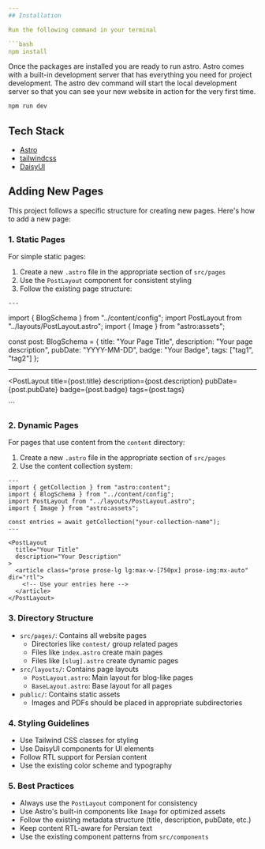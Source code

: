 ```yaml
---
## Installation

Run the following command in your terminal

```bash
npm install
```

Once the packages are installed you are ready to run astro. Astro comes with a built-in development server that has everything you need for project development. The astro dev command will start the local development server so that you can see your new website in action for the very first time.

```bash
npm run dev
```

## Tech Stack

- [Astro](https://astro.build)
- [tailwindcss](https://tailwindcss.com/)
- [DaisyUI](https://daisyui.com/)

## Adding New Pages

This project follows a specific structure for creating new pages. Here's how to add a new page:

### 1. Static Pages
For simple static pages:
1. Create a new `.astro` file in the appropriate section of `src/pages`
2. Use the `PostLayout` component for consistent styling
3. Follow the existing page structure:

```astro
---
```


import { BlogSchema } from "../content/config";
import PostLayout from "../layouts/PostLayout.astro";
import { Image } from "astro:assets";

const post: BlogSchema = {
title: "Your Page Title",
description: "Your page description",
pubDate: "YYYY-MM-DD",
badge: "Your Badge",
tags: ["tag1", "tag2"]
};

---

<PostLayout
title={post.title}
description={post.description}
pubDate={post.pubDate}
badge={post.badge}
tags={post.tags}

>

  <article class="prose prose-lg lg:max-w-[750px] prose-img:mx-auto" dir="rtl">
    <!-- Your content here -->
  </article>
</PostLayout>
```

### 2. Dynamic Pages

For pages that use content from the `content` directory:

1. Create a new `.astro` file in the appropriate section of `src/pages`
2. Use the content collection system:

```astro
---
import { getCollection } from "astro:content";
import { BlogSchema } from "../content/config";
import PostLayout from "../layouts/PostLayout.astro";
import { Image } from "astro:assets";

const entries = await getCollection("your-collection-name");
---

<PostLayout
  title="Your Title"
  description="Your Description"
>
  <article class="prose prose-lg lg:max-w-[750px] prose-img:mx-auto" dir="rtl">
    <!-- Use your entries here -->
  </article>
</PostLayout>
```

### 3. Directory Structure

- `src/pages/`: Contains all website pages
  - Directories like `contest/` group related pages
  - Files like `index.astro` create main pages
  - Files like `[slug].astro` create dynamic pages
- `src/layouts/`: Contains page layouts
  - `PostLayout.astro`: Main layout for blog-like pages
  - `BaseLayout.astro`: Base layout for all pages
- `public/`: Contains static assets
  - Images and PDFs should be placed in appropriate subdirectories

### 4. Styling Guidelines

- Use Tailwind CSS classes for styling
- Use DaisyUI components for UI elements
- Follow RTL support for Persian content
- Use the existing color scheme and typography

### 5. Best Practices

- Always use the `PostLayout` component for consistency
- Use Astro's built-in components like `Image` for optimized assets
- Follow the existing metadata structure (title, description, pubDate, etc.)
- Keep content RTL-aware for Persian text
- Use the existing component patterns from `src/components`
